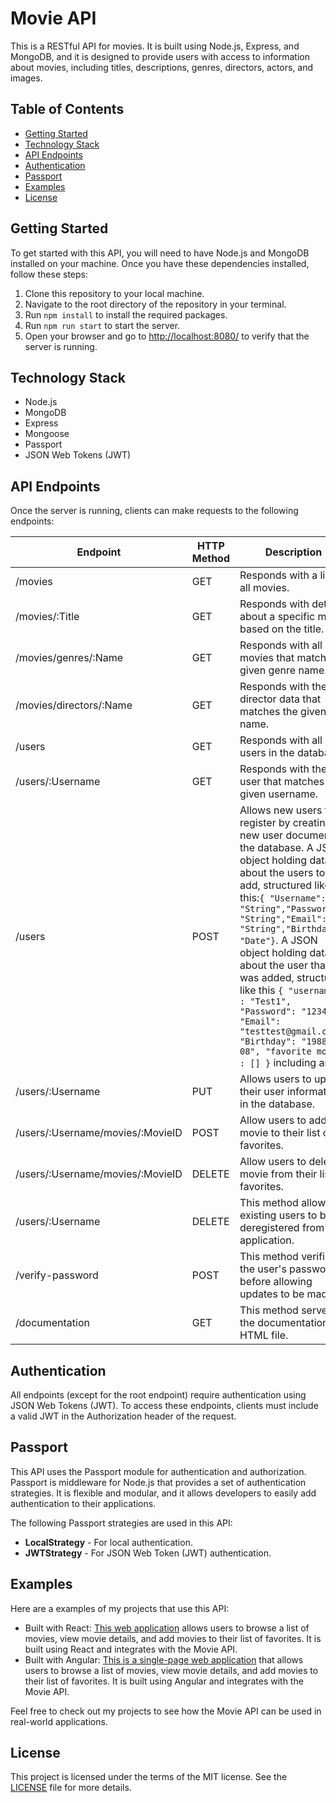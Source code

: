 <h1>Movie API</h1>
<p>This is a RESTful API for movies. It is built using Node.js, Express, and MongoDB, and it is designed to provide users with access to information about movies, including titles, descriptions, genres, directors, actors, and images.</p>
<h2>Table of Contents</h2>
<ul>
  <li><a href="https://github.com/wentdavid/movie_api#getting-started">Getting Started</a></li>
  <li><a href="https://github.com/wentdavid/movie_api#technology-stack">Technology Stack</a></li>
  <li><a href="https://github.com/wentdavid/movie_api#api-endpoints">API Endpoints</a></li>
  <li><a href="https://github.com/wentdavid/movie_api#authentication">Authentication</a></li>
  <li><a href="https://github.com/wentdavid/movie_api#passport">Passport</a></li>
  <li><a href="https://github.com/wentdavid/movie_api#examples">Examples</a></li>
  <li><a href="https://github.com/wentdavid/movie_api#license">License</a></li>
</ul>
<h2 id="getting-started">Getting Started</h2>
<p>To get started with this API, you will need to have Node.js and MongoDB installed on your machine. Once you have these dependencies installed, follow these steps:</p>
<ol>
  <li>Clone this repository to your local machine.</li>
  <li>Navigate to the root directory of the repository in your terminal.</li>
  <li>Run <code>npm install</code> to install the required packages.</li>
  <li>Run <code>npm run start</code> to start the server.</li>
  <li>Open your browser and go to <a href="http://localhost:8080/">http://localhost:8080/</a> to verify that the server is running.</li>
</ol>
<h2 id="technology-stack">Technology Stack</h2>
<ul>
  <li>Node.js</li>
  <li>MongoDB</li>
  <li>Express</li>
  <li>Mongoose</li>
  <li>Passport</li>
  <li>JSON Web Tokens (JWT)</li>
</ul>
<h2 id="api-endpoints">API Endpoints</h2>
<p>Once the server is running, clients can make requests to the following endpoints:</p>
<table>
<thead>
<tr>
<th>Endpoint</th>
<th>HTTP Method</th>
<th>Description</th>
<th>Requires Authorization</th>
</tr>
</thead>
<tbody>
<tr>
<td>/movies</td>
<td>GET</td>
<td>Responds with a list of all movies.</td>
<td>Yes</td>
</tr>
<tr>
<td>/movies/:Title</td>
<td>GET</td>
<td>Responds with details about a specific movie based on the title.</td>
<td>Yes</td>
</tr>
<tr>
<td>/movies/genres/:Name</td>
<td>GET</td>
<td>Responds with all movies that match the given genre name.</td>
<td>Yes</td>
</tr>
<tr>
<td>/movies/directors/:Name</td>
<td>GET</td>
<td>Responds with the director data that matches the given name.</td>
<td>Yes</td>
</tr>
<tr>
<td>/users</td>
<td>GET</td>
<td>Responds with all users in the database.</td>
<td>Yes</td>
</tr>
<tr>
<td>/users/:Username</td>
<td>GET</td>
<td>Responds with the user that matches the given username.</td>
<td>Yes</td>
</tr>
<tr>
<td>/users</td>
<td>POST</td>
<td>Allows new users to register by creating a new user document in the database. A JSON object holding data about the users to add, structured like this:<code>{ "Username": "String","Password": "String","Email": "String","Birthday": "Date"}</code>. A JSON object holding data about the user that was added, structured like this <code>{ "username" : "Test1", "Password": "1234", "Email": "testtest@gmail.com", "Birthday": "1988-08-08", "favorite movie" : [] }</code> including an ID </td>
<td>No</td>
</tr>
<tr>
<td>/users/:Username</td>
<td>PUT</td>
<td>Allows users to update their user information in the database.</td>
<td>Yes</td>
</tr>
<tr>
<td>/users/:Username/movies/:MovieID</td>
<td>POST</td>
<td>Allow users to add a movie to their list of favorites.</td>
<td>Yes</td>
</tr>
<tr>
<td>/users/:Username/movies/:MovieID</td>
<td>DELETE</td>
<td>Allow users to delete a movie from their list of favorites.</td>
<td>Yes</td>
</tr>
<tr>
<td>/users/:Username</td>
<td>DELETE</td>
<td>This method allows existing users to be deregistered from the application.</td>
<td>Yes</td>
</tr>
<tr>
<td>/verify-password</td>
<td>POST</td>
<td>This method verifies the user's password before allowing updates to be made.</td>
<td>Yes</td>
</tr>
<tr>
<td>/documentation</td>
<td>GET</td>
<td>This method serves the documentation HTML file.</td>
<td>No</td>
</tr>
</tbody>
</table>
<h2 id="authentication">Authentication</h2>
<p>All endpoints (except for the root endpoint) require authentication using JSON Web Tokens (JWT). To access these endpoints, clients must include a valid JWT in the Authorization header of the request.</p>

<h2 id="passport">Passport</h2>
<p>This API uses the Passport module for authentication and authorization. Passport is middleware for Node.js that provides a set of authentication strategies. It is flexible and modular, and it allows developers to easily add authentication to their applications.

The following Passport strategies are used in this API:</p>

<ul>
  <li><strong>LocalStrategy</strong> - For local authentication.</li>
  <li><strong>JWTStrategy</strong> - For JSON Web Token (JWT) authentication.</li>
</ul>
<h2 id="examples">Examples</h2>
<p>Here are a examples of my projects that use this API:</p>
<ul>
  <li>Built with React: <a href="https://gleans-moviedb.netlify.app/">This web application</a> allows users to browse a list of movies, view movie details, and add movies to their list of favorites. It is built using React and integrates with the Movie API.</li>
  <li>Built with Angular: <a href="https://wentdavid.github.io/myFlix-Angular-client/">This is a single-page web application</a> that allows users to browse a list of movies, view movie details, and add movies to their list of favorites. It is built using Angular and integrates with the Movie API.</li>
</ul>
<p>Feel free to check out my projects to see how the Movie API can be used in real-world applications.</p>
<h2 id="license">License</h2>
<p>This project is licensed under the terms of the MIT license. See the <a href="LICENSE">LICENSE</a> file for more details.</p>




